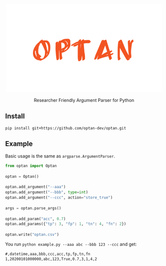 <p align="center">
  <a href="https://github.com/optan-dev/optan">
    <img src="./assets/images/banner.png" width="500" alt="banner" />
  </a>
</p>

<p align="center">Researcher Friendly Argument Parser for Python</p>

## Install

```sh
pip install git+https://github.com/optan-dev/optan.git
```

## Example

Basic usage is the same as `argparse.ArgumentParser`.

```python
from optan import Optan

optan = Optan()

optan.add_argument("--aaa")
optan.add_argument("--bbb", type=int)
optan.add_argument("--ccc", action="store_true")

args = optan.parse_args()

optan.add_param("acc", 0.7)
optan.add_params({"tp": 3, "fp": 1, "tn": 4, "fn": 2})

optan.write("optan.csv")
```

You run `python example.py --aaa abc --bbb 123 --ccc` and get:

```csv
#,datetime,aaa,bbb,ccc,acc,tp,fp,tn,fn
1,20200101000000,abc,123,True,0.7,3,1,4,2
```
